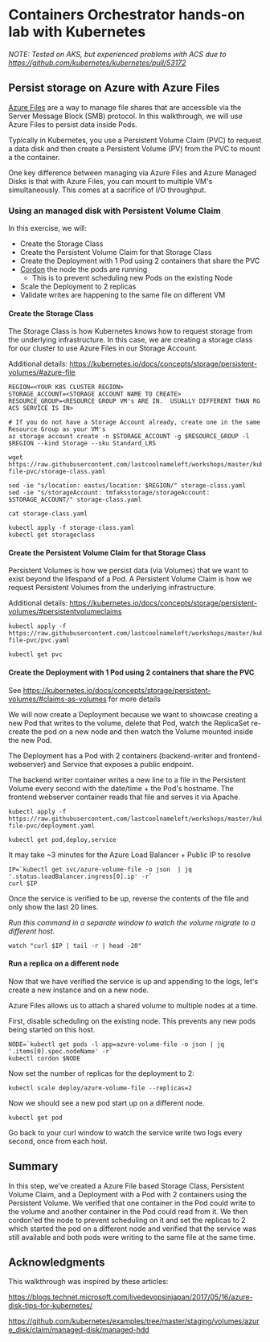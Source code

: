 # Containers Orchestrator hands-on lab with Kubernetes

*NOTE: Tested on AKS, but experienced problems with ACS due to https://github.com/kubernetes/kubernetes/pull/53172*

## Persist storage on Azure with Azure Files

[Azure Files](https://docs.microsoft.com/en-us/azure/storage/files/storage-files-introduction) are a way to manage file shares that are accessible via the Server Message Block (SMB) protocol.  In this walkthrough, we will use Azure Files to persist data inside Pods.

Typically in Kubernetes, you use a Persistent Volume Claim (PVC) to request a data disk and then create a Persistent Volume (PV) from the PVC to mount a the container.

One key difference between managing via Azure Files and Azure Managed Disks is that with Azure Files, you can mount to multiple VM's simultaneously.  This comes at a sacrifice of I/O throughput.

### Using an managed disk with Persistent Volume Claim

In this exercise, we will:
* Create the Storage Class
* Create the Persistent Volume Claim for that Storage Class
* Create the Deployment with 1 Pod using 2 containers that share the PVC
* [Cordon](https://kubernetes.io/docs/user-guide/kubectl/v1.7/#cordon) the node the pods are running
  * This is to prevent scheduling new Pods on the existing Node
* Scale the Deployment to 2 replicas 
* Validate writes are happening to the same file on different VM

#### Create the Storage Class

The Storage Class is how Kubernetes knows how to request storage from the underlying infrastructure.  In this case, we are creating a storage class for our cluster to use Azure Files in our Storage Account.

Additional details:
https://kubernetes.io/docs/concepts/storage/persistent-volumes/#azure-file


```
REGION=<YOUR K8S CLUSTER REGION>
STORAGE_ACCOUNT=<STORAGE ACCOUNT NAME TO CREATE>
RESOURCE_GROUP=<RESOURCE GROUP VM's ARE IN.  USUALLY DIFFERENT THAN RG ACS SERVICE IS IN>

# If you do not have a Storage Account already, create one in the same Resource Group as your VM's
az storage account create -n $STORAGE_ACCOUNT -g $RESOURCE_GROUP -l $REGION --kind Storage --sku Standard_LRS

wget  https://raw.githubusercontent.com/lastcoolnameleft/workshops/master/kubernetes/yaml/storage/azure-file-pvc/storage-class.yaml 

sed -ie "s/location: eastus/location: $REGION/" storage-class.yaml
sed -ie "s/storageAccount: tmfaksstorage/storageAccount: $STORAGE_ACCOUNT/" storage-class.yaml

cat storage-class.yaml

kubectl apply -f storage-class.yaml
kubectl get storageclass
```

####  Create the Persistent Volume Claim for that Storage Class

Persistent Volumes is how we persist data (via Volumes) that we want to exist beyond the lifespand of a Pod.  A Persistent Volume Claim is how we request Persistent Volumes from the underlying infrastructure.

Additional details:
https://kubernetes.io/docs/concepts/storage/persistent-volumes/#persistentvolumeclaims

```
kubectl apply -f https://raw.githubusercontent.com/lastcoolnameleft/workshops/master/kubernetes/yaml/storage/azure-file-pvc/pvc.yaml

kubectl get pvc
```


#### Create the Deployment with 1 Pod using 2 containers that share the PVC

See https://kubernetes.io/docs/concepts/storage/persistent-volumes/#claims-as-volumes for more details

We will now create a Deployment because we want to showcase creating a new Pod that writes to the volume, delete that Pod, watch the ReplicaSet re-create the pod on a new node and then watch the Volume mounted inside the new Pod.

The Deployment has a Pod with 2 containers (backend-writer and frontend-webserver) and Service that exposes a public endpoint.

The backend writer container writes a new line to a file in the Persistent Volume every second with the date/time + the Pod's hostname.  The frontend webserver container reads that file and serves it via Apache.

```
kubectl apply -f https://raw.githubusercontent.com/lastcoolnameleft/workshops/master/kubernetes/yaml/storage/azure-file-pvc/deployment.yaml 

kubectl get pod,deploy,service
```


It may take ~3 minutes for the Azure Load Balancer + Public IP to resolve

```
IP=`kubectl get svc/azure-volume-file -o json  | jq '.status.loadBalancer.ingress[0].ip' -r`
curl $IP 
```

Once the service is verified to be up, reverse the contents of the file and only show the last 20 lines.  

*Run this command in a separate window to watch the volume migrate to a different host.*
```
watch "curl $IP | tail -r | head -20"
```


#### Run a replica on a different node

Now that we have verified the service is up and appending to the logs, let's create a new instance and on a new node.

Azure Files allows us to attach a shared volume to multiple nodes at a time.

First, disable scheduling on the existing node.  This prevents any new pods being started on this host.
```
NODE=`kubectl get pods -l app=azure-volume-file -o json | jq '.items[0].spec.nodeName' -r`
kubectl cordon $NODE
```

Now set the number of replicas for the deployment to 2:
```
kubectl scale deploy/azure-volume-file --replicas=2
```

Now we should see a new pod start up on a different node.

```
kubectl get pod
```

Go back to your curl window to watch the service write two logs every second, once from each host.

## Summary

In this step, we've created a Azure File based Storage Class, Persistent Volume Claim, and a Deployment with a Pod with 2 containers using the Persistent Volume.  We verified that one container in the Pod could write to the volume and another container in the Pod could read from it.  We then cordon'ed the node to prevent scheduling on it and set the replicas to 2 which started the pod on a different node and verified that the service was still available and both pods were writing to the same file at the same time.



## Acknowledgments

This walkthrough was inspired by these articles:

https://blogs.technet.microsoft.com/livedevopsinjapan/2017/05/16/azure-disk-tips-for-kubernetes/

https://github.com/kubernetes/examples/tree/master/staging/volumes/azure_disk/claim/managed-disk/managed-hdd
